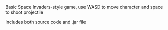 Basic Space Invaders-style game, use WASD to move character and space to shoot projectile

Includes both source code and .jar file
